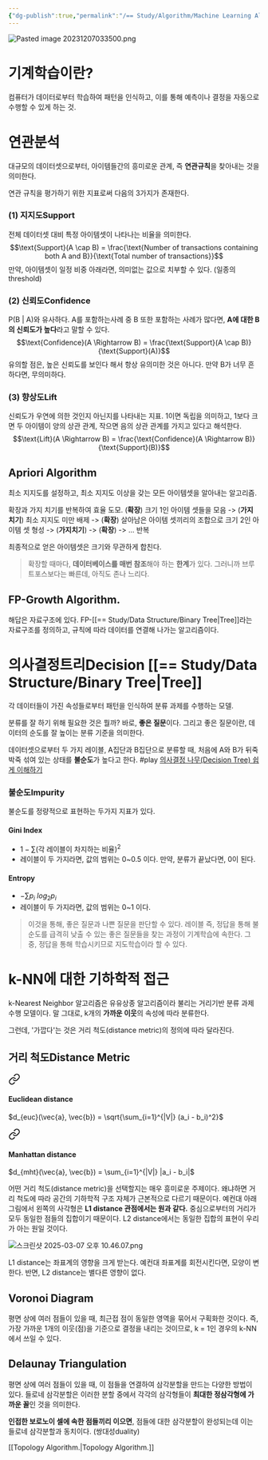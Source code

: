 ```yaml
---
{"dg-publish":true,"permalink":"/== Study/Algorithm/Machine Learning Algorithm_/","created":"2024-04-22T02:22:52.000+09:00","updated":"2025-03-07T22:57:35.000+09:00"}
---
```



![Pasted image 20231207033500.png](/img/user/z-Attached%20Files/Pasted%20image%2020231207033500.png)
# 기계학습이란?
컴퓨터가 데이터로부터 학습하여 패턴을 인식하고, 이를 통해 예측이나 결정을 자동으로 수행할 수 있게 하는 것.

# 연관분석
대규모의 데이터셋으로부터, 아이템들간의 흥미로운 관계, 즉 **연관규칙**을 찾아내는 것을 의미한다.

연관 규칙을 평가하기 위한 지표로써 다음의 3가지가 존재한다.
### (1) 지지도Support
전체 데이터셋 대비 특정 아이템셋이 나타나는 비율을 의미한다.
$$\text{Support}(A \cap B) = \frac{\text{Number of transactions containing both A and B}}{\text{Total number of transactions}}$$
만약, 아이템셋이 일정 비중 아래라면, 의미없는 값으로 치부할 수 있다. (일종의 threshold)

### (2) 신뢰도Confidence
P(B | A)와 유사하다. A를 포함하는사례 중 B 또한 포함하는 사례가 많다면, **A에 대한 B의 신뢰도가 높다**라고 말할 수 있다.
$$\text{Confidence}(A \Rightarrow B) = \frac{\text{Support}(A \cap B)}{\text{Support}(A)}$$
유의할 점은, 높은 신뢰도를 보인다 해서 항상 유의미한 것은 아니다. 만약 B가 너무 흔하다면, 무의미하다.

### (3) 향상도Lift
신뢰도가 우연에 의한 것인지 아닌지를 나타내는 지표.
1이면 독립을 의미하고,  1보다 크면 두 아이템이 양의 상관 관계, 작으면 음의 상관 관계를 가지고 있다고 해석한다.
$$\text{Lift}(A \Rightarrow B) = \frac{\text{Confidence}(A \Rightarrow B)}{\text{Support}(B)}$$
## Apriori Algorithm
최소 지지도를 설정하고, 최소 지지도 이상을 갖는 모든 아이템셋을 알아내는 알고리즘.

확장과 가지 치기를 반복하여 효율 도모.
(**확장**) 크기 1인 아이템 셋들을 모음 -> (**가지치기**) 최소 지지도 미만 배제 -> (**확장**) 살아남은 아이템 셋끼리의 조합으로 크기 2인 아이템 셋 형성 -> (**가지치기**) -> (**확장**) -> ... 반복

최종적으로 얻은 아이템셋은 크기와 무관하게 합친다.
>확장할 때마다, **데이터베이스를 매번 참조**해야 하는 **한계**가 있다. 그러니까 브루트포스보다는 빠른데, 아직도 존나 느리다.

## FP-Growth Algorithm.
해답은 자료구조에 있다.
FP-[[== Study/Data Structure/Binary Tree\|Tree]]라는 자료구조를 정의하고, 규칙에 따라 데이터를 연결해 나가는 알고리즘이다.

# 의사결정트리Decision [[== Study/Data Structure/Binary Tree\|Tree]]
각 데이터들이 가진 속성들로부터 패턴을 인식하여 분류 과제를 수행하는 모델.

분류를 잘 하기 위해 필요한 것은 뭘까?
바로, **좋은 질문**이다.
그리고 좋은 질문이란, 데이터의 순도를 잘 높이는 분류 기준을 의미한다.

데이터셋으로부터 두 가지 레이블, A집단과 B집단으로 분류할 때,
처음에 A와 B가 뒤죽박죽 섞여 있는 상태를 **불순도**가 높다고 한다.
#play [의사결정 나무(Decision Tree) 쉽게 이해하기](https://hleecaster.com/ml-decision-tree-concept/)
### 불순도Impurity
불순도를 정량적으로 표현하는 두가지 지표가 있다.
#### Gini Index
- $1 - \sum \text {(각 레이블이 차지하는 비율)}^2$
- 레이블이 두 가지라면, 값의 범위는 0~0.5 이다. 만약, 분류가 끝났다면, 0이 된다.
#### Entropy
- $-\sum p_i\ log_2 p_i$
- 레이블이 두 가지라면, 값의 범위는 0~1 이다.

>이것을 통해, 좋은 질문과 나쁜 질문을 판단할 수 있다. 레이블 즉, 정답을 통해 불순도를 급격히 낮출 수 있는 좋은 질문들을 찾는 과정이 기계학습에 속한다. 그 중, 정답을 통해 학습시키므로 지도학습이라 할 수 있다.

# k-NN에 대한 기하학적 접근
k-Nearest Neighbor 알고리즘은 유유상종 알고리즘이라 불리는 거리기반 분류 과제 수행 모델이다.
말 그대로, k개의 **가까운 이웃**의 속성에 따라 분류한다.

그런데, '가깝다'는 것은 거리 척도(distance metric)의 정의에 따라 달라진다.

## 거리 척도Distance Metric


<div class="transclusion internal-embed is-loaded"><a class="markdown-embed-link" href="/study/data-processing-and-analysis/text-classification/#euclidean-distance" aria-label="Open link"><svg xmlns="http://www.w3.org/2000/svg" width="24" height="24" viewBox="0 0 24 24" fill="none" stroke="currentColor" stroke-width="2" stroke-linecap="round" stroke-linejoin="round" class="svg-icon lucide-link"><path d="M10 13a5 5 0 0 0 7.54.54l3-3a5 5 0 0 0-7.07-7.07l-1.72 1.71"></path><path d="M14 11a5 5 0 0 0-7.54-.54l-3 3a5 5 0 0 0 7.07 7.07l1.71-1.71"></path></svg></a><div class="markdown-embed">



#### Euclidean distance
$d_{euc}(\vec{a}, \vec{b}) = \sqrt{\sum_{i=1}^{|V|} (a_i - b_i)^2}$

</div></div>


<div class="transclusion internal-embed is-loaded"><a class="markdown-embed-link" href="/study/data-processing-and-analysis/text-classification/#manhattan-distance" aria-label="Open link"><svg xmlns="http://www.w3.org/2000/svg" width="24" height="24" viewBox="0 0 24 24" fill="none" stroke="currentColor" stroke-width="2" stroke-linecap="round" stroke-linejoin="round" class="svg-icon lucide-link"><path d="M10 13a5 5 0 0 0 7.54.54l3-3a5 5 0 0 0-7.07-7.07l-1.72 1.71"></path><path d="M14 11a5 5 0 0 0-7.54-.54l-3 3a5 5 0 0 0 7.07 7.07l1.71-1.71"></path></svg></a><div class="markdown-embed">



#### Manhattan distance
$d_{mht}(\vec{a}, \vec{b}) = \sum_{i=1}^{|V|} |a_i - b_i|$

</div></div>


어떤 거리 척도(distance metric)을 선택할지는 매우 흥미로운 주제이다.
왜냐하면 거리 척도에 따라 공간의 기하학적 구조 자체가 근본적으로 다르기 때문이다.
예컨대 아래 그림에서 왼쪽의 사각형은 **L1 distance 관점에서는 원과 같다.** 중심으로부터의 거리가 모두 동일한 점들의 집합이기 때문이다. L2 distance에서는 동일한 집합의 표현이 우리가 아는 원일 것이다.

![스크린샷 2025-03-07 오후 10.46.07.png](/img/user/z-Attached%20Files/%EC%8A%A4%ED%81%AC%EB%A6%B0%EC%83%B7%202025-03-07%20%EC%98%A4%ED%9B%84%2010.46.07.png)

L1 distance는 좌표계의 영향을 크게 받는다. 예컨대 좌표계를 회전시킨다면, 모양이 변한다. 반면, L2 distance는 별다른 영향이 없다.

## Voronoi Diagram
평면 상에 여러 점들이 있을 때, 최근접 점이 동일한 영역을 묶어서 구획화한 것이다.
즉, 가장 가까운 1개의 이웃(점)을 기준으로 결정을 내리는 것이므로, k = 1인 경우의 k-NN에서 쓰일 수 있다.

## Delaunay Triangulation
평면 상에 여러 점들이 있을 때, 이 점들을 연결하여 삼각분할을 만드는 다양한 방법이 있다.
들로네 삼각분할은 이러한 분할 중에서 각각의 삼각형들이 **최대한 정삼각형에 가까운 꼴**인 것을 의미한다.

**인접한 보로노이 셀에 속한 점들끼리 이으면**, 점들에 대한 삼각분할이 완성되는데 이는 들로네 삼각분할과 동치이다. (쌍대성duality)

[[Topology Algorithm.\|Topology Algorithm.]]
